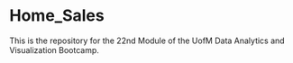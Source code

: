 # Home_Sales
This is the repository for the 22nd Module of the UofM Data Analytics and Visualization Bootcamp.
